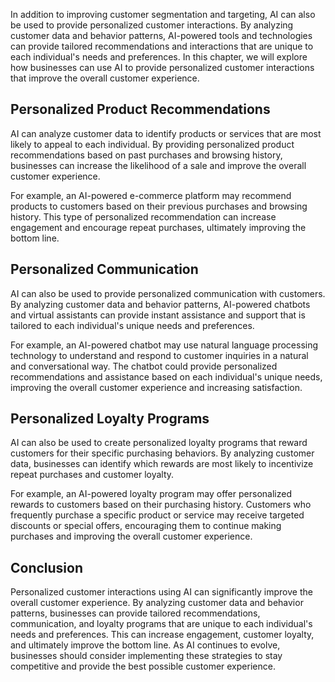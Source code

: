 
In addition to improving customer segmentation and targeting, AI can also be used to provide personalized customer interactions. By analyzing customer data and behavior patterns, AI-powered tools and technologies can provide tailored recommendations and interactions that are unique to each individual's needs and preferences. In this chapter, we will explore how businesses can use AI to provide personalized customer interactions that improve the overall customer experience.

Personalized Product Recommendations
------------------------------------

AI can analyze customer data to identify products or services that are most likely to appeal to each individual. By providing personalized product recommendations based on past purchases and browsing history, businesses can increase the likelihood of a sale and improve the overall customer experience.

For example, an AI-powered e-commerce platform may recommend products to customers based on their previous purchases and browsing history. This type of personalized recommendation can increase engagement and encourage repeat purchases, ultimately improving the bottom line.

Personalized Communication
--------------------------

AI can also be used to provide personalized communication with customers. By analyzing customer data and behavior patterns, AI-powered chatbots and virtual assistants can provide instant assistance and support that is tailored to each individual's unique needs and preferences.

For example, an AI-powered chatbot may use natural language processing technology to understand and respond to customer inquiries in a natural and conversational way. The chatbot could provide personalized recommendations and assistance based on each individual's unique needs, improving the overall customer experience and increasing satisfaction.

Personalized Loyalty Programs
-----------------------------

AI can also be used to create personalized loyalty programs that reward customers for their specific purchasing behaviors. By analyzing customer data, businesses can identify which rewards are most likely to incentivize repeat purchases and customer loyalty.

For example, an AI-powered loyalty program may offer personalized rewards to customers based on their purchasing history. Customers who frequently purchase a specific product or service may receive targeted discounts or special offers, encouraging them to continue making purchases and improving the overall customer experience.

Conclusion
----------

Personalized customer interactions using AI can significantly improve the overall customer experience. By analyzing customer data and behavior patterns, businesses can provide tailored recommendations, communication, and loyalty programs that are unique to each individual's needs and preferences. This can increase engagement, customer loyalty, and ultimately improve the bottom line. As AI continues to evolve, businesses should consider implementing these strategies to stay competitive and provide the best possible customer experience.
